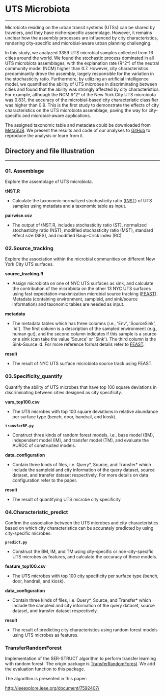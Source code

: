 # UTS Microbiota
***
Microbiota residing on the urban transit systems (UTSs) can be shared by travelers, and they have niche-specific assemblage. However, it remains unclear how the assembly processes are influenced by city characteristics, rendering city-specific and microbial-aware urban planning challenging.

In this study, we analyzed 3359 UTS microbial samples collected from 16 cities around the world. We found the stochastic process dominated in all UTS microbiota assemblages, with the explanation rate (R^2^) of the neutral community model (NCM) higher than 0.7. However, city characteristics predominantly drove the assembly, largely responsible for the variation in the stochasticity ratio. Furthermore, by utilizing an artificial intelligence model, we quantified the ability of UTS microbes in discriminating between cities and found that the ability was strongly affected by city characteristics. For example, although the NCM R^2^ of the New York City UTS microbiota was 0.831, the accuracy of the microbial-based city characteristic classifier was higher than 0.9. This is the first study to demonstrate the effects of city characteristics on the UTS microbiota assemblage, paving the way for city-specific and microbial-aware applications.

The assigned taxonomic table and metadata could be downloaded from [MetaSUB](https://pngb.io/metasub-2021). We present the results and code of our analyses to [GitHub](https://github.com/XiongGZ/UTS_Microbiota) to reproduce the analysis or learn from it.

## Directory and file Illustration
***
### 01. Assemblage
Explore the assemblage of UTS microbiota.

**tNST.R**
- Calculate the taxonomic normalized stochasticity ratio ([tNST](https://github.com/DaliangNing/NST)) of UTS samples using metadata and a taxonomic table as input.

**pairwise.csv**
- The output of tNST.R, includes stochasticity ratio (ST), normalized stochasticity ratio (NST), modified stochasticity ratio (MST), standard effect size (SES), and modified Raup-Crick index (RC)

### 02.Source_tracking
Explore the association within the microbial communities on different New York City UTS surfaces.

**source_tracking.R**
-  Assign microbiota on one of NYC UTS surfaces as sink, and calculate the contribution of the microbiota on the other 13 NYC UTS surfaces using fast expectation-maximization microbial source tracking ([FEAST](https://github.com/cozygene/FEAST)). Metadata (containing environment, sampleid, and sink/source information) and taxonomic tables are needed as input.

**metadata**
- The metadata tables which has three columns (i.e., 'Env', 'SourceSink', 'id'). The first column is a description of the sampled environment (e.g., human gut), and the second column indicates if this sample is a source or a sink (can take the value 'Source' or 'Sink'). The third column is the Sink-Source id. For more reference format details refer to [FEAST](https://github.com/cozygene/FEAST).

**result**
- The result of NYC UTS surface microbiota source track using FEAST. 

### 03.Specificity_quantify
Quantify the ability of UTS microbes that have top 100 square deviations in discriminating between cities designed as city specificity.

**vars_top100.csv**
- The UTS microbes with top 100 square deviations in relative abundance per surface type (bench, door, handrail, and kiosk).

**`transferRF.py`**
- Construct three kinds of random forest models, i.e., base model (BM), independent model (IM), and transfer model (TM), and evaluate the AUROC of constructed models.

**data_configuration**
- Contain three kinds of files, i.e. Query*, Source, and Transfer* which include the sampleid and city information of the query dataset, source dataset, and transfer dataset respectively. For more details on data configuration refer to the paper.

**result**
- The result of quantifying UTS microbe city specificity

### 04.Characteristic_predict
Confirm the association between the UTS microbes and city characteristics based on which city characteristics can be accurately predicted by using city-specific microbes.

**`predict.py`**
- Construct the BM, IM, and TM using city-specific or non-city-specific UTS microbes as features, and calculate the accuracy of these models.

**feature_top100.csv**
- The UTS microbes with top 100 city specificity per surface type (bench, door, handrail, and kiosk).

**data_configuration**
- Contain three kinds of files, i.e. Query*, Source, and Transfer* which include the sampleid and city information of the query dataset, source dataset, and transfer dataset respectively.

**result**
- The result of predicting city characteristics using random forest models using UTS microbes as features.

### TransferRandomForest
Implementation of the SER-STRUCT algorithm to perform transfer learning with random forest. The origin package is [TransferRandomForest](https://github.com/Luke3D/TransferRandomForest). We add the evaluation function to this package.

The algorithm is presented in this paper: 

http://ieeexplore.ieee.org/document/7592407/
